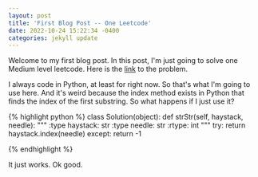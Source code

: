 ```yaml
---
layout: post
title: 'First Blog Post -- One Leetcode'
date: 2022-10-24 15:22:34 -0400
categories: jekyll update
---
```


Welcome to my first blog post. In this post, I'm just going to solve one Medium level leetcode. Here is the [link](https://leetcode.com/problems/find-the-index-of-the-first-occurrence-in-a-string/) to the problem.

I always code in Python, at least for right now. So that's what I'm going to use here. And it's weird because the index method exists in Python that finds the index of the first substring. So what happens if I just use it?

{% highlight python %}
class Solution(object):
def strStr(self, haystack, needle):
"""
:type haystack: str
:type needle: str
:rtype: int
"""
try:
return haystack.index(needle)
except:
return -1

{% endhighlight %}

It just works. Ok good.
